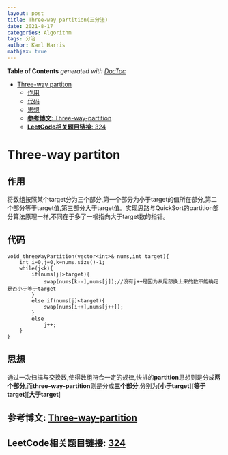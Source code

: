 ```yaml
---
layout: post
title: Three-way partition(三分法)
date: 2021-8-17
categories: Algorithm
tags: 分治
author: Karl Harris
mathjax: true
---
```


<!-- START doctoc generated TOC please keep comment here to allow auto update -->
<!-- DON'T EDIT THIS SECTION, INSTEAD RE-RUN doctoc TO UPDATE -->
**Table of Contents**  *generated with [DocToc](https://github.com/thlorenz/doctoc)*

- [Three-way partiton](#three-way-partiton)
  - [作用](#%E4%BD%9C%E7%94%A8)
  - [代码](#%E4%BB%A3%E7%A0%81)
  - [思想](#%E6%80%9D%E6%83%B3)
  - [**参考博文**: Three-way-partition](#%E5%8F%82%E8%80%83%E5%8D%9A%E6%96%87-three-way-partition)
  - [**LeetCode相关题目链接**: 324](#leetcode%E7%9B%B8%E5%85%B3%E9%A2%98%E7%9B%AE%E9%93%BE%E6%8E%A5-324)

<!-- END doctoc generated TOC please keep comment here to allow auto update -->

# Three-way partiton
## 作用
将数组按照某个target分为三个部分,第一个部分为小于target的值所在部分,第二个部分等于target值,第三部分大于target值。实现思路与QuickSort的partition部分算法原理一样,不同在于多了一根指向大于target数的指针。
## 代码

    void threeWayPartition(vector<int>& nums,int target){
        int i=0,j=0,k=nums.size()-1;
        while(j<k){
            if(nums[j]>target){
                swap(nums[k--],nums[j]);//没有j++是因为从尾部换上来的数不能确定是否小于等于target
            }
            else if(nums[j]<target){
                swap(nums[i++],nums[j++]);
            }
            else
                j++;
        }
    }

## 思想
通过一次扫描与交换数,使得数组符合一定的规律,快排的**partition**思想则是分成**两个部分**,而**three-way-partition**则是分成**三个部分**,分别为[**小于target**][**等于target**][**大于target**]

## **参考博文**: [Three-way-partition](https://blog.csdn.net/petersmart123/article/details/78419745)

## **LeetCode相关题目链接**: [324](https://leetcode-cn.com/problems/wiggle-sort-ii/)
    


